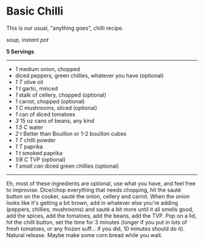 # Basic Chilli

This is our usual, "anything goes", chilli recipe.

*soup, instant pot*

**5 Servings**

---

- *1* medium onion, chopped
- diced peppers, green chillies, whatever you have (optional)
- *1 T* olive oil
- *1 t* garlic, minced
- *1* stalk of cellery, chopped (optional)
- *1* carrot, chopped (optional)
- *1 C* mushrooms, sliced (optional)
- *1* can of diced tomatoes
- *3* 15 oz cans of beans, any kind
- *1.5 C* water
- *2 t* Better than Bouillon or 1-2 bouillon cubes
- *1 T* chilli powder
- *1 T* paprika
- *1 t* smoked paprika
- *1/8 C* TVP (optional)
- *1 small can* diced green chillies (optional)

---

Eh, most of these ingredients are optional, use what you have, and feel free to
improvise. Dice/chop everything that needs chopping, hit the sauté button on the
cooker, sauté the onion, cellery and carrot. When the onion looks like it's
getting a bit brown, add in whatever else you're adding (peppers, chillies,
mushrooms) and sauté a bit more until it all smells good, add the spices, add
the tomatoes, add the beans, add the TVP. Pop on a lid, hit the chilli button,
set the time for 3 minutes (longer if you put in lots of fresh tomatoes, or any
frozen suff... if you did, 10 minutes should do it). Natural release. Maybe
make some corn bread while you wait.
